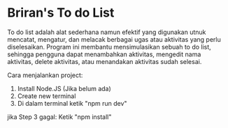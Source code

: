 # Briran's To do List

To do list adalah alat sederhana namun efektif yang digunakan utnuk mencatat, mengatur, dan melacak berbagai ugas atau aktivitas yang perlu diselesaikan. Program ini membantu mensimulasikan sebuah to do list, sehingga pengguna dapat menambahkan aktivitas, mengedit nama aktivitas, delete aktivitas, atau menandakan aktivitas sudah selesai. 

Cara menjalankan project:
1. Install Node.JS (Jika belum ada)
2. Create new terminal
3. Di dalam terminal ketik "npm run dev"

jika Step 3 gagal:
Ketik "npm install"